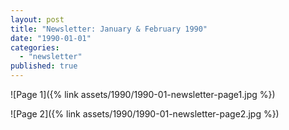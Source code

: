 ```yaml
---
layout: post
title: "Newsletter: January & February 1990"
date: "1990-01-01"
categories: 
  - "newsletter"
published: true
---
```


![Page 1]({% link assets/1990/1990-01-newsletter-page1.jpg %})

![Page 2]({% link assets/1990/1990-01-newsletter-page2.jpg %})
